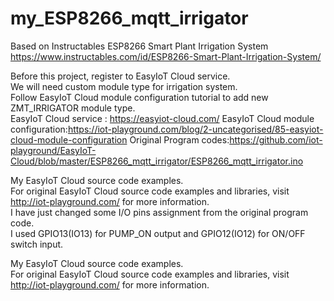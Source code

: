 # my_ESP8266_mqtt_irrigator

Based on Instructables ESP8266 Smart Plant Irrigation System
https://www.instructables.com/id/ESP8266-Smart-Plant-Irrigation-System/

Before this project, register to EasyIoT Cloud service.  
We will need custom module type for irrigation system.  
Follow EasyIoT Cloud module configuration tutorial to add new ZMT_IRRIGATOR module type.  
EasyIoT Cloud service : https://easyiot-cloud.com/
EasyIoT Cloud module configuration:https://iot-playground.com/blog/2-uncategorised/85-easyiot-cloud-module-configuration
Original Program codes:https://github.com/iot-playground/EasyIoT-Cloud/blob/master/ESP8266_mqtt_irrigator/ESP8266_mqtt_irrigator.ino

My EasyIoT Cloud source code examples.  
For original EasyIoT Cloud source code examples and libraries, visit http://iot-playground.com/ for more information.  
I have just changed some I/O pins assignment from the original program code.  
I used GPIO13(IO13) for PUMP_ON output and GPIO12(IO12) for ON/OFF switch input.  

My EasyIoT Cloud source code examples.  
For original EasyIoT Cloud source code examples and libraries, visit http://iot-playground.com/ for more information.


